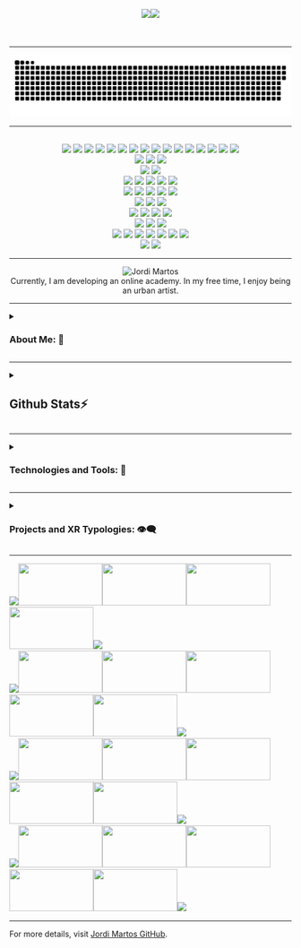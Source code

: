 <p align="center">
 <img src="https://github.com/PublicAudiovisualXR/Site_PublicAudiovisual_XR/blob/main/assets/Images/Gif/PuGlicth.gif"/><img height="370" src="https://github.com/PublicAudiovisualXR/Site_PublicAudiovisual_XR/blob/main/assets/Images/AI/IntroAI.png"/><br><br>
 <img src="https://komarev.com/ghpvc/?username=jordimartos&style=for-the-badge&color=blueviolet" alt=""/>
</P>

---

<p align="center">
 <img width="1000" src="assets/github-snake.svg" alt="snake"/>
</p>

---

<p align="center">
 <br>
 <img src="https://img.shields.io/badge/Patreon-F96854?style=for-the-badge&logo=patreon&logoColor=white"/>
 <img src="https://img.shields.io/badge/LinkedIn-0077B5?style=for-the-badge&logo=linkedin&logoColor=white"/>
 <img src="https://img.shields.io/badge/Behance-0054F7?style=for-the-badge&logo=behance&logoColor=white"/>
 <img src="https://img.shields.io/badge/AngelList-000000?style=for-the-badge&logo=AngelList&logoColor=white"/>
 <img src="https://img.shields.io/badge/Google_Play-414141?style=for-the-badge&logo=google-play&logoColor=white"/>
 <img src="https://img.shields.io/badge/YouTube-FF0000?style=for-the-badge&logo=youtube&logoColor=white"/>
 <img src="https://img.shields.io/badge/Steam-000000?style=for-the-badge&logo=steam&logoColor=white"/>
 <img src="https://img.shields.io/badge/Codepen-000000?style=for-the-badge&logo=codepen&logoColor=white"/>
 <img src="https://img.shields.io/badge/TikTok-000000?style=for-the-badge&logo=tiktok&logoColor=white"/>
 <img src="https://img.shields.io/badge/Mastodon-6364FF?style=for-the-badge&logo=Mastodon&logoColor=white"/>
 <img src="https://img.shields.io/badge/X-000000?style=for-the-badge&logo=x&logoColor=white"/>
 <img src="https://img.shields.io/badge/WhatsApp-25D366?style=for-the-badge&logo=WhatsApp&logoColor=white"/>
 <img src="https://img.shields.io/badge/Facebook-1877F2?style=for-the-badge&logo=facebook&logoColor=white"/>
 <img src="https://img.shields.io/badge/Instagram-E4405F?style=for-the-badge&logo=instagram&logoColor=white"/>
 <img src="https://img.shields.io/badge/Pinterest-%23E60023.svg?&style=for-the-badge&logo=Pinterest&logoColor=white"/>
 <img src="https://img.shields.io/badge/SoundCloud-FF3300?style=for-the-badge&logo=soundcloud&logoColor=white"/>
<br>
 <img src="https://img.shields.io/badge/Academia-fff?style=for-the-badge&logo=academia&logoColor=black"/>
 <img src="https://img.shields.io/badge/Medium-12100E?style=for-the-badge&logo=medium&logoColor=white"/>
 <img src="https://img.shields.io/badge/Slideshare-0077B5?style=for-the-badge&logo=slideshare&logoColor=white"/>
<br>
 <img src="https://img.shields.io/badge/PayPal-00457C?style=for-the-badge&logo=paypal&logoColor=white"/>
 <img src="https://img.shields.io/badge/Stripe-626CD9?style=for-the-badge&logo=Stripe&logoColor=white"/>
<br>
 <img src="https://img.shields.io/badge/Twitch-9146FF?style=for-the-badge&logo=twitch&logoColor=white"/>
 <img src="https://img.shields.io/badge/Udemy-EC5252?style=for-the-badge&logo=Udemy&logoColor=white"/>
 <img src="https://img.shields.io/badge/W3Schools-04AA6D?style=for-the-badge&logo=W3Schools&logoColor=white"/>
 <img src="https://img.shields.io/badge/ChatGPT-74aa9c?style=for-the-badge&logo=openai&logoColor=white"/>
 <img src="https://img.shields.io/badge/Gemini-8E75B2?style=for-the-badge&logo=googlebard&logoColor=fff"/>
<br>
 <img src="https://img.shields.io/badge/Slack-4A154B?style=for-the-badge&logo=slack&logoColor=white"/>
 <img src="https://img.shields.io/badge/Discord-5865F2?style=for-the-badge&logo=discord&logoColor=white"/>
 <img src="https://img.shields.io/badge/Zoom-2D8CFF?style=for-the-badge&logo=zoom&logoColor=white"/>
 <img src="https://img.shields.io/badge/Microsoft_Teams-6264A7?style=for-the-badge&logo=microsoft-teams&logoColor=white"/>
 <img src="https://img.shields.io/badge/Google%20Meet-00897B?style=for-the-badge&logo=google-meet&logoColor=white"/>
<br>
 <img src="https://img.shields.io/badge/web3%20js-F16822?style=for-the-badge&logo=web3.js&logoColor=white"/>
 <img src="https://img.shields.io/badge/Ethereum-3C3C3D?style=for-the-badge&logo=Ethereum&logoColor=white"/>
 <img src="https://img.shields.io/badge/Blockchain.com-121D33?logo=blockchaindotcom&logoColor=fff&style=for-the-badge"/>
<br>
 <img src="https://img.shields.io/badge/Google%20Analytics-E37400?style=for-the-badge&logo=google%20analytics&logoColor=white"/>
 <img src="https://img.shields.io/badge/Google%20Sheets-34A853?style=for-the-badge&logo=google-sheets&logoColor=white"/>
 <img src="https://img.shields.io/badge/Microsoft_Office-D83B01?style=for-the-badge&logo=microsoft-office&logoColor=white"/>
 <img src="https://img.shields.io/badge/Microsoft_Excel-217346?style=for-the-badge&logo=microsoft-excel&logoColor=white"/>
<br> 
 <img src="https://img.shields.io/badge/Adobe%20Creative%20Cloud-DA1F26?style=for-the-badge&logo=Adobe%20Creative%20Cloud&logoColor=white"/>
 <img src="https://img.shields.io/badge/blender-%23F5792A.svg?style=for-the-badge&logo=blender&logoColor=white"/>
 <img src="https://img.shields.io/badge/Godot-478CBF?style=for-the-badge&logo=GodotEngine&logoColor=white"/>
<br>
 <img src="https://img.shields.io/badge/MDN_Web_Docs-black?style=for-the-badge&logo=mdnwebdocs&logoColor=white"/>
 <img src="https://img.shields.io/badge/Markdown-000000?style=for-the-badge&logo=markdown&logoColor=white"/>
 <img src="https://img.shields.io/badge/Xampp-F37623?style=for-the-badge&logo=xampp&logoColor=white"/>
 <img src="https://img.shields.io/badge/WebAssembly-654FF0?style=for-the-badge&logo=WebAssembly&logoColor=white"/>
 <img src="https://img.shields.io/badge/firebase-ffca28?style=for-the-badge&logo=firebase&logoColor=black"/>
 <img src="https://img.shields.io/badge/OpenGL-FFFFFF?style=for-the-badge&logo=opengl"/>
 <img src="https://img.shields.io/badge/VirtualBox-21416b?style=for-the-badge&logo=VirtualBox&logoColor=white"/>
 <br>
 <img src="https://img.shields.io/badge/Arduino-00979D?style=for-the-badge&logo=Arduino&logoColor=white"/>
 <img src="https://img.shields.io/badge/Raspberry%20Pi-A22846?style=for-the-badge&logo=Raspberry%20Pi&logoColor=white"/>
</p>

---

<p align="center">
 <img src="https://github.com/PublicAudiovisualXR/Site_PublicAudiovisual_XR/blob/main/assets/Images/Gif/DemoQXR20_1.gif" title="Jordi Martos"  alt="Jordi Martos"/><br>
 Currently, I am developing an online academy. In my free time, I enjoy being an urban artist.
</p>

---

<details>
<summary>
 
### About Me: 🫴
 
</summary>

I am a passionate researcher in the world of Extended Reality with experience in development, focusing on user experience and the development of digital twins. 
My interests extend to training and development of digital solutions. 

<img src="https://github.com/PublicAudiovisualXR/Site_PublicAudiovisual_XR/blob/main/assets/Images/Gif/DocsU_GarageStories_CCCB.gif" title="PublicAudiovisual XR"  alt="PublicAudiovisual XR"/> 

### Mentoring and talks: 🧠

- 4th International Conference on Virtual Reality
- HealthTech 2030
- The future of HealthTech2030
- DOC-U Experiencias inmersivas
- Festival LH-XR 2020
- GS X DOCSBCN
- LEA (Laboratorio de Educación Aumentada)
- CEFIRE #RealitatVirtual i #RealitatAugmentada a l'aula
- 2ª edició de fira FRICS 2017
- Exposición "Press Start" del Espai Cultura
- Hack And Art Day #8
- Immersió & LeagueOfLegends al JovesSagnier
- Linkafesta 2016 al Jardins de la Pau
- Consumo y creación de contenidos inmersivos (INS Premià de Mar)
- Fotografia esfèrica immersiva al SabaTIC
- Taller RealitatVirtual i Educació al Pla de l'Estany
- RealitatVirtual i Educació a la Jornada mSchools Mobile World Capital
- Frics
- Tecnologia i societat, RealidadVirtual en MakerConvent VR
- Workshop immersiu de Terror amb OculusRift i GoogleCardboard
- Mini Maker Faire Barcelona
- Taller sobre Realidad Virtual y Educación en Espiral, UOC
- III edició Recorreguts Sonors. Accions i Mutacions Sonores
- Realitat Virtual inmersiva i Astronomia
- European Balloon Festival
- MAD Barcelona - II Simultaneous Digital Art Show
- Itnig
- Aumentame
- XIII Jornades Tecnòlogiques de STUCOM
- La Caja Fuerte - Laboratorio Artístico
- TicDate
- 1er Barcelona Virtual Reality Meetup
- Primer taller VR en "Orgatecnos"
- Primera app VR educativa en catalan en "HackatH2On".

</details>

---

<details>
<summary>
 
 ## Github Stats⚡
 
 </summary>

<p align="center">
 <img src="https://github-profile-summary-cards.vercel.app/api/cards/profile-details?username=jordimartos&theme=synthwave"/><br>
 <img width="800" height="220" src="https://streak-stats.demolab.com?user=jordimartos&theme=synthwave&hide_border=true&border_radius=5&card_width=800"><br>  <img width="600" height="200" src="https://github-readme-stats.vercel.app/api?username=jordimartos&show_icons=true&theme=synthwave">
 <img width="400" height="200" src="https://github-readme-stats.vercel.app/api/top-langs/?username=jordimartos&size_weight=0.0005&count_weight=0.3&layout=compact&theme=synthwave"><br><br>
  <img src="https://github-readme-activity-graph.vercel.app/graph?username=jordimartos&theme=xcode"/><br><br>
  <img src="https://github-profile-trophy.vercel.app/?username=jordimartos&theme=dracula"/> 
</P>

</details>

---

<details>
<summary>
 
### Technologies and Tools: 🥷

</summary>
 
### Languages:
| Python | C# | JavaScript | PHP | Q# | Solidity | HTML5 | CSS3 |
|----------|----------|----------|----------|----------|----------|----------|----------|
| <img src="https://techstack-generator.vercel.app/python-icon.svg" title="Python"  alt="Python" width="55" height="55"/> | <img src="https://techstack-generator.vercel.app/csharp-icon.svg" title="CSharp"  alt="CSharp" width="55" height="55"/> | <img src="https://techstack-generator.vercel.app/js-icon.svg" title="JavaScript"  alt="JavaScript" width="55" height="55"/> | <img src="https://github.com/devicons/devicon/blob/master/icons/php/php-original.svg" title="PHP"  alt="PHP" width="55" height="55"/> | <img src="https://github.com/devicons/devicon/blob/master/icons/quasar/quasar-original.svg" title="Quasar"  alt="Quasar" width="55" height="55"/> | <img src="https://github.com/devicons/devicon/blob/master/icons/solidity/solidity-original.svg" title="solidity" alt="solidity" width="55" height="55"/> | <img src="https://github.com/devicons/devicon/blob/master/icons/html5/html5-original.svg" title="Html5"  alt="Html5" width="55" height="55"/> | <img src="https://github.com/devicons/devicon/blob/master/icons/css3/css3-original.svg" title="Css3"  alt="Css3" width="55" height="55"/> |

### Frameworks/Libraries:
| PyTorch | ASP.NET | TensorFlow | Unity | Unreal | Xamarin | OpenCV | Bootstrap | Three.js | A-Frame | WebXR |
|----------|----------|----------|----------|----------|----------|----------|----------|----------|----------|----------|
| <img src="https://github.com/devicons/devicon/blob/master/icons/pytorch/pytorch-original.svg" title="PyTorch"  alt="PyTorch" width="55" height="55"/> | <img src="https://github.com/dotnet/docs/blob/cb475ed45f881e9462e34764480d3b0ebce85e91/docs/images/hub/netcore.svg" title="ASP .NET Core"  alt="ASP .NET Core" width="55" height="55"/> | <img src="https://github.com/devicons/devicon/blob/master/icons/tensorflow/tensorflow-original.svg" title="TensorFlow"  alt="TensorFlow" width="55" height="55"/> | <img src="https://github.com/devicons/devicon/blob/master/icons/unity/unity-original.svg" title="Unity"  alt="Unity" width="55" height="55"/> | <img src="https://github.com/devicons/devicon/blob/master/icons/unrealengine/unrealengine-original.svg" title="Unreal"  alt="Unreal" width="55" height="55"/> | <img src="https://github.com/devicons/devicon/blob/master/icons/xamarin/xamarin-original.svg" title="Xamarin"  alt="Xamarin" width="55" height="55"/> | <img src="https://github.com/devicons/devicon/blob/master/icons/opencv/opencv-original.svg" title="OpenCV"  alt="OpenCV" width="55" height="55"/> | <img src="https://github.com/devicons/devicon/blob/master/icons/bootstrap/bootstrap-original.svg" title="Bootstrap"  alt="Boostrap" width="55" height="55"/> |<img src="https://github.com/devicons/devicon/blob/master/icons/threejs/threejs-original.svg" title="Bootstrap"  alt="Boostrap" width="55" height="55"/> | <img src="https://upload.wikimedia.org/wikipedia/commons/9/92/A-Frame_logo.png" title="A-Frame"  alt="A-Frame" width="55" height="55"/> | <img src="https://immersiveweb.dev/webxr-logo.svg" title="WebXR"  alt="WebXR" width="55" height="55"/> |

### Data Tools:
| Hadoop | Jupyter | Spyder | MySQL | SAS | Power BI | D3.js | Azure | Google Cloud | Git | GitHub | CUDA |
|----------|----------|----------|----------|----------|----------|----------|----------|----------|----------|----------|----------|
| <img src="https://github.com/devicons/devicon/blob/master/icons/hadoop/hadoop-original.svg" title="Hadoop"  alt="Hadoop" width="55" height="55"/> | <img src="https://github.com/devicons/devicon/blob/master/icons/jupyter/jupyter-original.svg" title="Jupyter"  alt="Jupyter" width="55" height="55"/> | <img src="https://github.com/devicons/devicon/blob/master/icons/spyder/spyder-original.svg" title="Spyder"  alt="Spyder" width="55" height="55"/> | <img src="https://techstack-generator.vercel.app/mysql-icon.svg" title="MySQL"  alt="MySQL" width="55" height="55"/> | <img src="https://techstack-generator.vercel.app/sass-icon.svg" title="SAS"  alt="SAS" width="55" height="55"/> | <img src="https://github.com/microsoft/PowerBI-Icons/blob/main/SVG/Power-BI.svg" title="Power BI"  alt="Power BI" width="55" height="55"/> | <img src="https://github.com/devicons/devicon/blob/master/icons/d3js/d3js-original.svg" title="D3.js"  alt="d3.js" width="55" height="55"/> | <img src="https://github.com/devicons/devicon/blob/master/icons/azure/azure-original.svg" title="Azure"  alt="Azure" width="55" height="55"/> | <img src="https://github.com/devicons/devicon/blob/master/icons/googlecloud/googlecloud-original.svg" title="Google Cloud"  alt="Google Cloud" width="55" height="55"/> | <img src="https://github.com/devicons/devicon/blob/master/icons/git/git-original.svg" title="Git"  alt="Git" width="55" height="55"/> | <img src="https://techstack-generator.vercel.app/github-icon.svg" title="GitHub"  alt="GitHub" width="55" height="55"/> | <img src="https://www-igm.univ-mlv.fr/~dr/XPOSE2011/CUDA/img/nvidia_logo.svg" title="CUDA"  alt="CUDA" width="55" height="55"/> |

### Environments/Testing:
| Visual Studio | Sublime Text | Atom | Android Studio | Xcode | Postman | GitHub Actions | Azure DevOps | JIRA | Trello | npm | Yarn |
|----------|----------|----------|----------|----------|----------|----------|----------|----------|----------|----------|----------|
| <img src="https://github.com/devicons/devicon/blob/master/icons/vscode/vscode-original.svg" title="Visual Studio Code"  alt="Visual Studio Code" width="55" height="55"/> | <img src="https://upload.wikimedia.org/wikipedia/commons/7/79/Breezeicons-apps-48-sublime-text.svg" title="Sublime Text"  alt="Sublime Text" width="55" height="55"/> | <img src="https://github.com/devicons/devicon/blob/master/icons/atom/atom-original.svg" title="Atom"  alt="Atom" width="55" height="55"/> | <img src="https://github.com/devicons/devicon/blob/master/icons/androidstudio/androidstudio-original.svg" title="Android Studio"  alt="Android Studio" width="55" height="55"/> | <img src="https://github.com/devicons/devicon/blob/master/icons/xcode/xcode-original.svg" title="Xcode"  alt="Xcode" width="55" height="55"/> | <img src="https://github.com/devicons/devicon/blob/master/icons/postman/postman-original.svg" title="Postman"  alt="Postman" width="55" height="55"/> |  <img src="https://github.com/devicons/devicon/blob/master/icons/githubactions/githubactions-original.svg" title="GitHub Actions"  alt="GitHub Actions" width="55" height="55"/> | <img src="https://github.com/devicons/devicon/blob/master/icons/azuredevops/azuredevops-original.svg" title="Azure DevOps"  alt="Azure DevOps" width="55" height="55"/> | <img src="https://github.com/devicons/devicon/blob/master/icons/jira/jira-original.svg" title="Jira"  alt="Jira" width="55" height="55"/> | <img src="https://github.com/devicons/devicon/blob/master/icons/trello/trello-original.svg" title="Trello"  alt="Trello" width="55" height="55"/> | <img src="https://github.com/devicons/devicon/blob/master/icons/npm/npm-original-wordmark.svg" title="npm"  alt="npm" width="55" height="55"/> | <img src="https://github.com/devicons/devicon/blob/master/icons/yarn/yarn-original.svg" title="Yarn"  alt="Yarn" width="55" height="55"/> |

### OS:
| Windows | Ubuntu | macOS | Android | Raspbian | Chrome OS | MS-DOS |
|----------|----------|----------|----------|----------|----------|----------|
| <img src="https://github.com/devicons/devicon/blob/master/icons/windows11/windows11-original.svg" title="Windows"  alt="Windows" width="55" height="55"/> | <img src="https://github.com/devicons/devicon/blob/master/icons/ubuntu/ubuntu-original.svg" title="Ubuntu"  alt="Ubuntu" width="55" height="55"/> | <img src="https://github.com/devicons/devicon/blob/master/icons/apple/apple-original.svg" title="macOS"  alt="macOS" width="55" height="55"/> | <img src="https://github.com/devicons/devicon/blob/master/icons/android/android-original.svg" title="Android"  alt="Android" width="55" height="55"/> | <img src="https://github.com/goranvasic/svg-logos/blob/main/raspberry-pi-logo.svg" title="Raspbian"  alt="Rasbian" width="55" height="55"/> | <img src="https://github.com/devicons/devicon/blob/master/icons/chrome/chrome-original.svg" title="Google OS"  alt="Google OS" width="55" height="55"/> | <img src="https://github.com/devicons/devicon/blob/master/icons/msdos/msdos-original.svg" title="MS-DOS"  alt="MS-DOS" width="55" height="55"/> |

### CTF Tools:
| OpenSSL | tcpdump | PowerShell | base64 |
|----------|----------|----------|----------|
| <img src="https://github.com/openssl/web/blob/master/img/openssl.svg" title="OpenSSL"  alt="OpenSSL" width="55" height="55"/> | <img src="https://github.com/adcimon/badges/blob/main/tcpdump.svg" title="tcpdump"  alt="tcpdump" width="55" height="55"/> | <img src="https://github.com/devicons/devicon/blob/master/icons/powershell/powershell-original.svg" title="PowerShell"  alt="PowerShell" width="55" height="55"/> | <img src="https://www.quickhash-gui.org/wp-content/uploads/2017/07/base64.png" title="base64"  alt="base64" width="55" height="55"/> |

</details>

---

<details>
<summary>
 
### Projects and XR Typologies: 👁️‍🗨️

</summary>
 
- PublicAudiovisual XR (Advice, Development and training).
- QXR20.academy (Storytelling, Audiovisual, XR, IoT).
- Education and Training (Educational Laboratories and Simulations, Professional and Technical Training, Classrooms and Virtual Learning Environments).
- Health and Medicine (Diagnosis and Evaluation, Therapy and Rehabilitation, Medical Training).
- Architecture and Engineering (Design and Prototyping, Simulation and Planning, Visualization and Presentation).
- Art and Culture (Virtual Exhibitions and Museums, Interactive Artistic Experiences, Restoration and Conservation).

| ARCore | ARKit | Spark AR | Effect House | Cardboard | Oculus | HTC Vive | Pico | Varjo | OpenXR | Hololens | Magic Leap |
|----------|----------|----------|----------|----------|----------|----------|----------|----------|----------|----------|----------|
| <img src="https://th.bing.com/th/id/R.dc05a92911d40ebc1bb4722da24b3353?rik=1pK3zGFL1M3UOg&pid=ImgRaw&r=0" title="ARCore"  alt="ARCore" width="55" height="55"/> | <img src="https://th.bing.com/th/id/OIP.Pgro9L-_XcM4kjIlCInp3gHaHa?rs=1&pid=ImgDetMain" title="ARKit"  alt="ARKit" width="55" height="55"/> | <img src="https://th.bing.com/th/id/OIP.tyYn1Hp8N1OWKW8JGzmTaAHaHa?rs=1&pid=ImgDetMain" title="Spark AR"  alt="Spark AR" width="55" height="55"/> | <img src="https://styles.redditmedia.com/t5_5phdlq/styles/communityIcon_3yntv1jnxtc81.png?width=256&s=be1aa9ea972d85c8e89c411ec17a2d7b24822dbd" title="Effect House"  alt="Effect House" width="55" height="55"/> | <img src="https://th.bing.com/th/id/OIP.8-wd9ZnJZxczKhbDE0lDbQHaFQ?rs=1&pid=ImgDetMain" title="Cardboard"  alt="Cardboard" width="55" height="55"/> | <img src="https://logos-world.net/wp-content/uploads/2021/02/Oculus-Emblem.jpg" title="Oculus"  alt="Oculus" width="55" height="55"/> | <img src="https://th.bing.com/th/id/OIP.MHYNRTWTL7mB1CpokSkrOwAAAA?rs=1&pid=ImgDetMain" title="HTC Vive"  alt="HTC Vive" width="55" height="55"/> | <img src="https://th.bing.com/th/id/OIP.yWkoa3AVabSgou_NEvmlwgAAAA?w=256&h=256&rs=1&pid=ImgDetMain" title="Pico"  alt="Pico" width="55" height="55"/> | <img src="https://i.scdn.co/image/3bc05fa6e5322bcf210ff9aa546c3f11fcdb5649" title="Varjo"  alt="Varjo" width="55" height="55"/> | <img src="https://www.linuxadictos.com/wp-content/uploads/openxr-logo-2-500x281.jpg" title="OpenXR"  alt="OpenXR" width="55" height="55"/> | <img src="https://th.bing.com/th/id/R.6b2be0fe224bba0729f2c7a937ebe21a?rik=1uNNZBvWm9Tcmg&pid=ImgRaw&r=0" title="Hololens"  alt="Hololens" width="55" height="55"/> | <img src="https://tm.ibxk.com.br/2020/07/07/07130411460331.jpg" title="Magic Leap"  alt="Magic Leap" width="55" height="55"/> |

</details>
 
---
<img height="75" src="https://github.com/PublicAudiovisualXR/Site_PublicAudiovisual_XR/blob/main/assets/Images/AI/FluidVR.png"/><img width="150" height="75" src="https://github.com/PublicAudiovisualXR/Site_PublicAudiovisual_XR/blob/main/assets/Images/Gif/TexturaInterna.gif"/><img width="150" height="75" src="https://github.com/PublicAudiovisualXR/Site_PublicAudiovisual_XR/blob/main/assets/Images/Gif/CurveImage.gif"/><img width="150" height="75" src="https://github.com/PublicAudiovisualXR/Site_PublicAudiovisual_XR/blob/main/assets/Images/Gif/TexturaExterna.gif"/><img width="150" height="75" src="https://github.com/PublicAudiovisualXR/Site_PublicAudiovisual_XR/blob/main/assets/Images/Gif/BotonGeometria.gif"/><img height="75" src="https://github.com/PublicAudiovisualXR/Site_PublicAudiovisual_XR/blob/main/assets/Images/AI/DinamicVR.png"/>
<br>
<img height="75" src="https://github.com/PublicAudiovisualXR/Site_PublicAudiovisual_XR/blob/main/assets/Images/AI/Iot%20Front.png"/><img width="150" height="75" src="https://github.com/PublicAudiovisualXR/Site_PublicAudiovisual_XR/blob/main/assets/Images/Gif/Evolucio.net.gif"/><img width="150" height="75" src="https://github.com/PublicAudiovisualXR/Site_PublicAudiovisual_XR/blob/main/assets/Images/Gif/Evolucio.net1.gif"/><img width="150" height="75" src="https://github.com/PublicAudiovisualXR/Site_PublicAudiovisual_XR/blob/main/assets/Images/Gif/Evolucio.net2.gif"/><img width="150" height="75" src="https://github.com/PublicAudiovisualXR/Site_PublicAudiovisual_XR/blob/main/assets/Images/Gif/VisitaVirtualHUBBellvitgeInt.gif"/><img width="150" height="75" src="https://github.com/PublicAudiovisualXR/Site_PublicAudiovisual_XR/blob/main/assets/Images/Gif/VisitaVirtualHUBBellvitge.gif"/><img height="75" src="https://github.com/PublicAudiovisualXR/Site_PublicAudiovisual_XR/blob/main/assets/Images/AI/zombieMiope.png"/>
<br>
<img height="75" src="https://github.com/PublicAudiovisualXR/Site_PublicAudiovisual_XR/blob/main/assets/Images/AI/chuky.png"/><img width="150" height="75" src="https://github.com/PublicAudiovisualXR/Site_PublicAudiovisual_XR/blob/main/assets/Images/Gif/Hunter.gif"/><img width="150" height="75" src="https://github.com/PublicAudiovisualXR/Site_PublicAudiovisual_XR/blob/main/assets/Images/Gif/Animations2D.gif"/><img width="150" height="75" src="https://github.com/PublicAudiovisualXR/Site_PublicAudiovisual_XR/blob/main/assets/Images/Gif/SontraficGif.gif"/><img width="150" height="75" src="https://github.com/PublicAudiovisualXR/Site_PublicAudiovisual_XR/blob/main/assets/Images/Gif/Demo3D.gif"/><img width="150" height="75" src="https://github.com/PublicAudiovisualXR/Site_PublicAudiovisual_XR/blob/main/assets/Images/Gif/Almacelless.gif"/><img height="75" src="https://github.com/PublicAudiovisualXR/Site_PublicAudiovisual_XR/blob/main/assets/Images/AI/Ni%C3%B1oVR%20front.png"/>
<br>
<img height="75" src="https://github.com/PublicAudiovisualXR/Site_PublicAudiovisual_XR/blob/main/assets/Images/AI/zoombieMovil.png"/><img width="150" height="75" src="https://github.com/PublicAudiovisualXR/Site_PublicAudiovisual_XR/blob/main/assets/Images/Gif/2DCityTowm.gif"/><img width="150" height="75" src="https://github.com/PublicAudiovisualXR/Site_PublicAudiovisual_XR/blob/main/assets/Images/Gif/CreatorKit.gif"/><img width="150" height="75" src="https://github.com/PublicAudiovisualXR/Site_PublicAudiovisual_XR/blob/main/assets/Images/Gif/Kart20.gif"/><img width="150" height="75" src="https://github.com/PublicAudiovisualXR/Site_PublicAudiovisual_XR/blob/main/assets/Images/Gif/FirstPlayerShootingTerror20.gif"/><img width="150" height="75" src="https://github.com/PublicAudiovisualXR/Site_PublicAudiovisual_XR/blob/main/assets/Images/Gif/Lego.gif"/><img height="75" src="https://github.com/PublicAudiovisualXR/Site_PublicAudiovisual_XR/blob/main/assets/Images/AI/Storyt%20Front.png"/>

---

For more details, visit [Jordi Martos GitHub](https://github.com/jordimartos).

